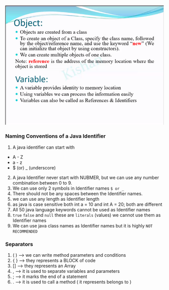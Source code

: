 ![object variable](images/objectvariable.png)

### Naming Conventions of a Java Identifier
1. A java identifier can start with
- A - Z
- a - z
- $ (or) _ (underscore)
2. A java Identifier never start with NUBMER, but we can use any number combination between 0 to 9.
3. We can use only 2 symbols in Identifier names `$ or _ `
4. There should not be any spaces between the Identifier names. 
5. we can use any length as Identifier length
6. as java is case sensitive both int a = 10 and int A = 20; both are different
7. All 50 java language keywords cannot be used as Identifier names
8. `true` `false` and `null` these are `literals` (values) we cannot use them as Identifier names
9. We can use java class names as Identifier names but it is highly `NOT RECOMMENDED`


### Separators
1. ( ) --> we can write method parameters and conditions
2. { } --> they represents a BLOCK of code 
3. [] --> they represents an Array 
4.   ,   --> it is used to separate variables and parameters 
5.   ;   --> it marks the end of a statement 
6.   .   --> it is used to call a method ( it represents belongs to )